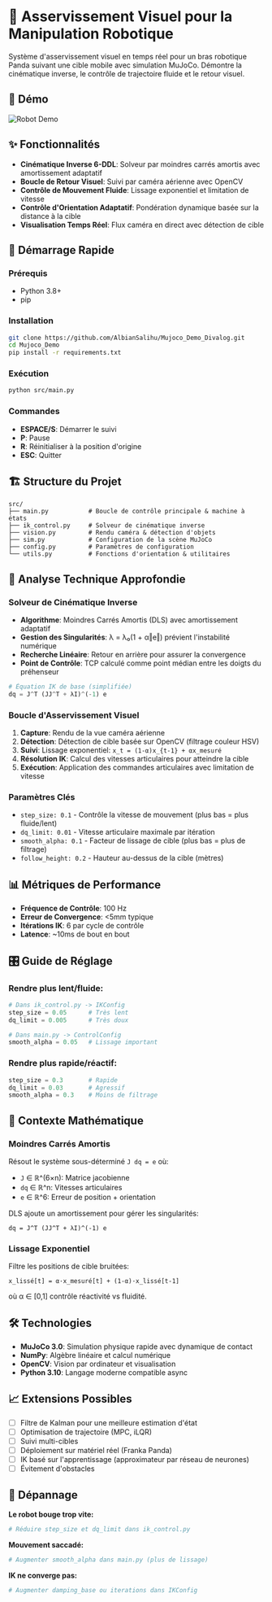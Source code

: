 # 🤖 Asservissement Visuel pour la Manipulation Robotique

Système d'asservissement visuel en temps réel pour un bras robotique Panda suivant une cible mobile avec simulation MuJoCo. Démontre la cinématique inverse, le contrôle de trajectoire fluide et le retour visuel.

## 🎥 Démo
![Robot Demo](Mujoco_demo.gif)

## ✨ Fonctionnalités
- **Cinématique Inverse 6-DDL**: Solveur par moindres carrés amortis avec amortissement adaptatif
- **Boucle de Retour Visuel**: Suivi par caméra aérienne avec OpenCV
- **Contrôle de Mouvement Fluide**: Lissage exponentiel et limitation de vitesse
- **Contrôle d'Orientation Adaptatif**: Pondération dynamique basée sur la distance à la cible
- **Visualisation Temps Réel**: Flux caméra en direct avec détection de cible

## 🚀 Démarrage Rapide

### Prérequis
- Python 3.8+
- pip

### Installation
```bash
git clone https://github.com/AlbianSalihu/Mujoco_Demo_Divalog.git
cd Mujoco_Demo
pip install -r requirements.txt
```

### Exécution
```bash
python src/main.py
```

### Commandes
- **ESPACE/S**: Démarrer le suivi
- **P**: Pause
- **R**: Réinitialiser à la position d'origine
- **ESC**: Quitter

## 🏗️ Structure du Projet
```
src/
├── main.py           # Boucle de contrôle principale & machine à états
├── ik_control.py     # Solveur de cinématique inverse
├── vision.py         # Rendu caméra & détection d'objets
├── sim.py            # Configuration de la scène MuJoCo
├── config.py         # Paramètres de configuration
└── utils.py          # Fonctions d'orientation & utilitaires
```

## 🧠 Analyse Technique Approfondie

### Solveur de Cinématique Inverse
- **Algorithme**: Moindres Carrés Amortis (DLS) avec amortissement adaptatif
- **Gestion des Singularités**: λ = λ₀(1 + α‖e‖) prévient l'instabilité numérique
- **Recherche Linéaire**: Retour en arrière pour assurer la convergence
- **Point de Contrôle**: TCP calculé comme point médian entre les doigts du préhenseur
```python
# Équation IK de base (simplifiée)
dq = J^T (JJ^T + λI)^(-1) e
```

### Boucle d'Asservissement Visuel
1. **Capture**: Rendu de la vue caméra aérienne
2. **Détection**: Détection de cible basée sur OpenCV (filtrage couleur HSV)
3. **Suivi**: Lissage exponentiel: `x_t = (1-α)x_{t-1} + αx_mesuré`
4. **Résolution IK**: Calcul des vitesses articulaires pour atteindre la cible
5. **Exécution**: Application des commandes articulaires avec limitation de vitesse

### Paramètres Clés
- `step_size: 0.1` - Contrôle la vitesse de mouvement (plus bas = plus fluide/lent)
- `dq_limit: 0.01` - Vitesse articulaire maximale par itération
- `smooth_alpha: 0.1` - Facteur de lissage de cible (plus bas = plus de filtrage)
- `follow_height: 0.2` - Hauteur au-dessus de la cible (mètres)

## 📊 Métriques de Performance
- **Fréquence de Contrôle**: 100 Hz
- **Erreur de Convergence**: <5mm typique
- **Itérations IK**: 6 par cycle de contrôle
- **Latence**: ~10ms de bout en bout

## 🎛️ Guide de Réglage

### Rendre plus lent/fluide:
```python
# Dans ik_control.py -> IKConfig
step_size = 0.05      # Très lent
dq_limit = 0.005      # Très doux

# Dans main.py -> ControlConfig
smooth_alpha = 0.05   # Lissage important
```

### Rendre plus rapide/réactif:
```python
step_size = 0.3       # Rapide
dq_limit = 0.03       # Agressif
smooth_alpha = 0.3    # Moins de filtrage
```

## 🔬 Contexte Mathématique

### Moindres Carrés Amortis
Résout le système sous-déterminé `J dq = e` où:
- `J` ∈ ℝ^(6×n): Matrice jacobienne
- `dq` ∈ ℝ^n: Vitesses articulaires
- `e` ∈ ℝ^6: Erreur de position + orientation

DLS ajoute un amortissement pour gérer les singularités:
```
dq = J^T (JJ^T + λI)^(-1) e
```

### Lissage Exponentiel
Filtre les positions de cible bruitées:
```
x_lissé[t] = α·x_mesuré[t] + (1-α)·x_lissé[t-1]
```
où α ∈ [0,1] contrôle réactivité vs fluidité.

## 🛠️ Technologies
- **MuJoCo 3.0**: Simulation physique rapide avec dynamique de contact
- **NumPy**: Algèbre linéaire et calcul numérique
- **OpenCV**: Vision par ordinateur et visualisation
- **Python 3.10**: Langage moderne compatible async

## 📈 Extensions Possibles
- [ ] Filtre de Kalman pour une meilleure estimation d'état
- [ ] Optimisation de trajectoire (MPC, iLQR)
- [ ] Suivi multi-cibles
- [ ] Déploiement sur matériel réel (Franka Panda)
- [ ] IK basé sur l'apprentissage (approximateur par réseau de neurones)
- [ ] Évitement d'obstacles

## 🐛 Dépannage

**Le robot bouge trop vite:**
```python
# Réduire step_size et dq_limit dans ik_control.py
```

**Mouvement saccadé:**
```python
# Augmenter smooth_alpha dans main.py (plus de lissage)
```

**IK ne converge pas:**
```python
# Augmenter damping_base ou iterations dans IKConfig
```